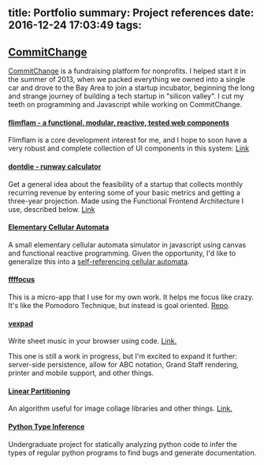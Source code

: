 title: Portfolio
summary: Project references
date: 2016-12-24 17:03:49
tags:
---

## [CommitChange](https://commitchange.com)

[CommitChange](https://commitchange.com) is a fundraising platform for nonprofits. I helped start it in the summer of 2013, when we packed everything we owned into a single car and drove to the Bay Area to join a startup incubator, beginning the long and strange journey of building a tech startup in "silicon valley". I cut my teeth on programming and Javascript while working on CommitChange.

#### [flimflam - a functional, modular, reactive, tested web components](http://flimflamjs.github.io)

Flimflam is a core development interest for me, and I hope to soon have a very robust and complete collection of UI components in this system: [Link](http://flimflamjs.github.io)

#### [dontdie - runway calculator](http://www.jayrbolton.com/dontdie)

Get a general idea about the feasibility of a startup that collects monthly recurring revenue by entering some of your basic metrics and getting a three-year projection. Made using the Functional Frontend Architecture I use, described below. [Link](http://www.jayrbolton.com/dontdie.)

#### [Elementary Cellular Automata](http://www.jayrbolton.com/elementary_cellular_automata/)

A small elementary cellular automata simulator in javascript using canvas and functional reactive programming. Given the opportunity, I'd like to generalize this into a [self-referencing cellular automata](http://mitpress.mit.edu/sites/default/files/titles/content/alife14/978-0-262-32621-6-ch083.pdf).

#### [ffffocus](http://www.jayrbolton.com/ffffocus)

This is a micro-app that I use for my own work. It helps me focus like crazy. It's like the Pomodoro Technique, but instead is goal oriented. [Repo](github.com/jayrbolton/ffffocus).

#### [vexpad](http://www.jayrbolton.com/code-compose/)

Write sheet music in your browser using code. [Link.](http://www.jayrbolton.com/code-compose/)

This one is still a work in progress, but I'm excited to expand it further: server-side persistence, allow for ABC notation, Grand Staff rendering, printer and mobile support, and other things.

#### [Linear Partitioning](https://github.com/jayrbolton/linear-partitioning)

An algorithm useful for image collage libraries and other things. [Link.](https://github.com/jayrbolton/linear-partitioning)

#### [Python Type Inference](https://github.com/jayrbolton/python-type-inferencer)

Undergraduate project for statically analyzing python code to infer the types of regular python programs to find bugs and generate documentation.

